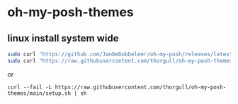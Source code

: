 # oh-my-posh-themes

## linux install system wide
```bash
sudo curl "https://github.com/JanDeDobbeleer/oh-my-posh/releases/latest/download/posh-linux-amd64" -L -o /usr/local/bin/oh-my-posh
sudo curl "https://raw.githubusercontent.com/thorgull/oh-my-posh-themes/main/etc/profile.d/oh-my-posh-init.sh" -L -o /etc/profile.d/oh-my-posh-init.sh
```
or
```
curl --fail -L https://raw.githubusercontent.com/thorgull/oh-my-posh-themes/main/setup.sh | sh
```